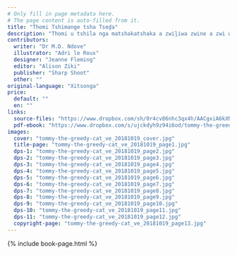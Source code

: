 ```yaml
---
# Only fill in page metadata here.
# The page content is auto-filled from it.
title: "Thomi Tshimange tsha Tseḓa"
description: "Thomi u tshila nga matshakatshaka a zwiḽiwa zwine a zwi wana kha vha muṱa wa ha Raḽiṋala. Musi vha ha Raḽiṋala vha tshi ya madaloni, naa Thomi u ḓo tshila hani?"
contributors:
  writer: "Dr M.D. Ndove"
  illustrator: "Adri le Roux"
  designer: "Jeanne Fleming"
  editor: "Alison Ziki"
  publisher: "Sharp Shoot"
  other: ""
original-language: "Xitsonga"
price:
  default: ""
  en: ""
links:
  source-files: "https://www.dropbox.com/sh/0r4cv86nhc3qx4h/AACgxiA6kXN0UTobH63Zsc8ha?dl=0"
  pdf-ebook: "https://www.dropbox.com/s/ujckdyh9z94i6od/tommy-the-greedy-cat_ve_20181019.pdf?dl=0"
images:
  cover: "tommy-the-greedy-cat_ve_20181019_cover.jpg"
  title-page: "tommy-the-greedy-cat_ve_20181019_page1.jpg"
  dps-1: "tommy-the-greedy-cat_ve_20181019_page2.jpg"
  dps-2: "tommy-the-greedy-cat_ve_20181019_page3.jpg"
  dps-3: "tommy-the-greedy-cat_ve_20181019_page4.jpg"
  dps-4: "tommy-the-greedy-cat_ve_20181019_page5.jpg"
  dps-5: "tommy-the-greedy-cat_ve_20181019_page6.jpg"
  dps-6: "tommy-the-greedy-cat_ve_20181019_page7.jpg"
  dps-7: "tommy-the-greedy-cat_ve_20181019_page8.jpg"
  dps-8: "tommy-the-greedy-cat_ve_20181019_page9.jpg"
  dps-9: "tommy-the-greedy-cat_ve_20181019_page10.jpg"
  dps-10: "tommy-the-greedy-cat_ve_20181019_page11.jpg"
  dps-11: "tommy-the-greedy-cat_ve_20181019_page12.jpg"
  copyright-page: "tommy-the-greedy-cat_ve_20181019_page13.jpg"
---
```


{% include book-page.html %}

